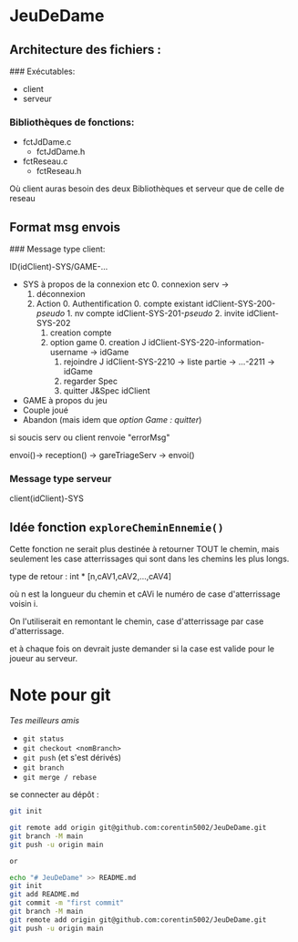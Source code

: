 # JeuDeDame

## Architecture des fichiers :

### Exécutables:
* client
* serveur
### Bibliothèques de fonctions:
* fctJdDame.c
	* fctJdDame.h
* fctReseau.c
	* fctReseau.h

Où client auras besoin des deux Bibliothèques et serveur que de celle de reseau
## Format msg envois

### Message type client:

ID(idClient)-SYS/GAME-...


- SYS  à propos de la connexion etc
	0. connexion serv ->
	1. déconnexion
	2. Action
 		0. Authentification
			0. compte existant 	idClient-SYS-200-*pseudo*
			1. nv compte 		idClient-SYS-201-*pseudo*
			2. invite 			idClient-SYS-202
		1. creation compte
		2. option game
			0. creation  J 	   	idClient-SYS-220-information-username -> idGame
			1. rejoindre J  	idClient-SYS-2210 -> liste partie -> ...-2211 -> idGame
			2. regarder  Spec   
			3. quitter	J&Spec	idClient
- GAME à propos du jeu
 - Couple joué
 - Abandon (mais idem que *option Game : quitter*)

si soucis serv ou client renvoie "errorMsg"

envoi()-> reception() -> gareTriageServ -> envoi()

### Message type serveur

client(idClient)-SYS

















## Idée fonction `exploreCheminEnnemie()`

Cette fonction ne serait plus destinée à retourner TOUT le chemin, mais seulement les case atterrissages qui sont dans les chemins les plus longs.

type de retour : int * [n,cAV1,cAV2,...,cAV4]

où n est la longueur du chemin et cAVi le numéro de case d'atterrissage voisin i.

On l'utiliserait en remontant le chemin, case d'atterrissage par case d'atterrissage.

et à chaque fois on devrait juste demander si la case est valide pour le joueur au serveur.

# Note pour git

*Tes meilleurs amis*

- `git status`
- `git checkout <nomBranch>`
- `git push` (et s'est dérivés)
- `git branch`
- `git merge / rebase`


se connecter au dépôt :
```bash
git init

git remote add origin git@github.com:corentin5002/JeuDeDame.git
git branch -M main
git push -u origin main

or

echo "# JeuDeDame" >> README.md
git init
git add README.md
git commit -m "first commit"
git branch -M main
git remote add origin git@github.com:corentin5002/JeuDeDame.git
git push -u origin main
```
